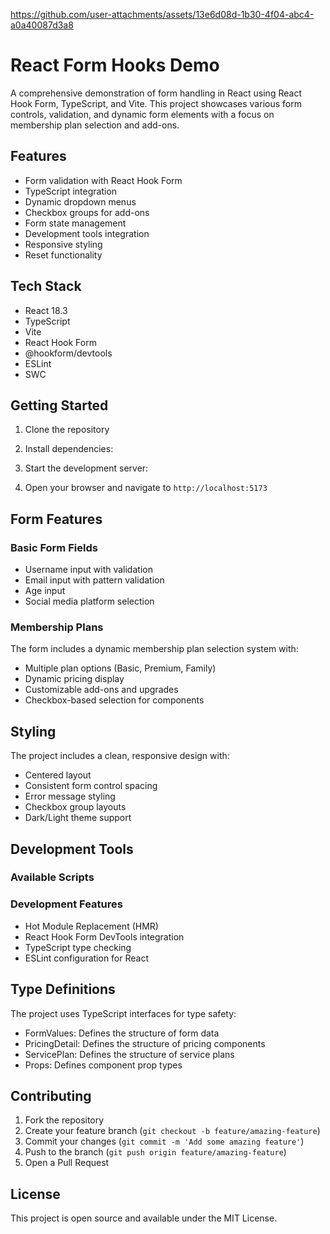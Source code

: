 https://github.com/user-attachments/assets/13e6d08d-1b30-4f04-abc4-a0a40087d3a8


# React Form Hooks Demo

A comprehensive demonstration of form handling in React using React Hook Form, TypeScript, and Vite. This project showcases various form controls, validation, and dynamic form elements with a focus on membership plan selection and add-ons.

## Features

- Form validation with React Hook Form
- TypeScript integration
- Dynamic dropdown menus
- Checkbox groups for add-ons
- Form state management
- Development tools integration
- Responsive styling
- Reset functionality

## Tech Stack

- React 18.3
- TypeScript
- Vite
- React Hook Form
- @hookform/devtools
- ESLint
- SWC


## Getting Started

1. Clone the repository
2. Install dependencies:


3. Start the development server:


4. Open your browser and navigate to `http://localhost:5173`

## Form Features

### Basic Form Fields
- Username input with validation
- Email input with pattern validation
- Age input
- Social media platform selection

### Membership Plans
The form includes a dynamic membership plan selection system with:
- Multiple plan options (Basic, Premium, Family)
- Dynamic pricing display
- Customizable add-ons and upgrades
- Checkbox-based selection for components

## Styling

The project includes a clean, responsive design with:
- Centered layout
- Consistent form control spacing
- Error message styling
- Checkbox group layouts
- Dark/Light theme support

## Development Tools

### Available Scripts



### Development Features
- Hot Module Replacement (HMR)
- React Hook Form DevTools integration
- TypeScript type checking
- ESLint configuration for React

## Type Definitions

The project uses TypeScript interfaces for type safety:

- FormValues: Defines the structure of form data
- PricingDetail: Defines the structure of pricing components
- ServicePlan: Defines the structure of service plans
- Props: Defines component prop types

## Contributing

1. Fork the repository
2. Create your feature branch (`git checkout -b feature/amazing-feature`)
3. Commit your changes (`git commit -m 'Add some amazing feature'`)
4. Push to the branch (`git push origin feature/amazing-feature`)
5. Open a Pull Request

## License

This project is open source and available under the MIT License.
